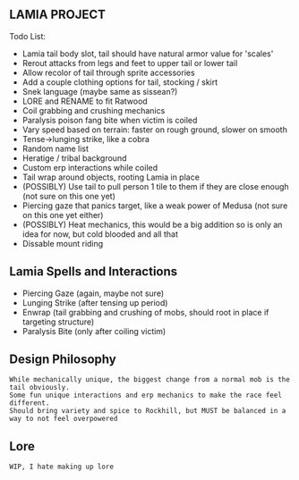 
## LAMIA PROJECT

Todo List:
- Lamia tail body slot, tail should have natural armor value for 'scales'
- Rerout attacks from legs and feet to upper tail or lower tail
- Allow recolor of tail through sprite accessories
- Add a couple clothing options for tail, stocking / skirt
- Snek language (maybe same as sissean?)
- LORE and RENAME to fit Ratwood
- Coil grabbing and crushing mechanics
- Paralysis poison fang bite when victim is coiled
- Vary speed based on terrain: faster on rough ground, slower on smooth
- Tense->lunging strike, like a cobra
- Random name list
- Heratige / tribal background
- Custom erp interactions while coiled
- Tail wrap around objects, rooting Lamia in place
- (POSSIBLY) Use tail to pull person 1 tile to them if they are close enough (not sure on this one yet)
- Piercing gaze that panics target, like a weak power of Medusa (not sure on this one yet either)
- (POSSIBLY) Heat mechanics, this would be a big addition so is only an idea for now, but cold blooded and all that
- Dissable mount riding

## Lamia Spells and Interactions
- Piercing Gaze (again, maybe not sure)
- Lunging Strike (after tensing up period)
- Enwrap (tail grabbing and crushing of mobs, should root in place if targeting structure)
- Paralysis Bite (only after coiling victim)

## Design Philosophy
```
While mechanically unique, the biggest change from a normal mob is the tail obviously.
Some fun unique interactions and erp mechanics to make the race feel different.
Should bring variety and spice to Rockhill, but MUST be balanced in a way to not feel overpowered
```

## Lore
```
WIP, I hate making up lore
```
